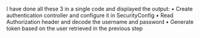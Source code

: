 I have done all these 3 in a single code and displayed the output:
  •	Create authentication controller and configure it in SecurityConfig
  •	Read Authorization header and decode the username and password
  •	Generate token based on the user retrieved in the previous step
